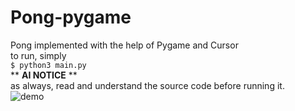 # Pong-pygame
Pong implemented with the help of Pygame and Cursor <br>
to run, simply <br>
```$ python3 main.py``` <br>
** <strong>AI NOTICE</strong> ** <br>
as always, read and understand the source code before running it. <br>
<img src="C:\Users\dylan\Downloads\demo.png"
     alt="demo"
     style="float: centered; margin-right: 10px;" />
